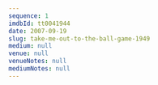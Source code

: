```yaml
---
sequence: 1
imdbId: tt0041944
date: 2007-09-19
slug: take-me-out-to-the-ball-game-1949
medium: null
venue: null
venueNotes: null
mediumNotes: null
---
```


